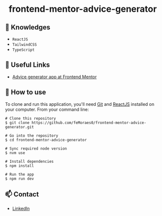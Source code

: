 <h1 align="center">frontend-mentor-advice-generator</h1>

## :rocket: Knowledges
 - `ReactJS`
 - `TailwindCSS`
 - `TypeScript`

## :paperclip: Useful Links
 - [Advice generator app at Frontend Mentor](https://www.frontendmentor.io/challenges/advice-generator-app-QdUG-13db)

## :book: How to use

To clone and run this application, you'll need [Git](https://git-scm.com/downloads) and [ReactJS](https://react.dev/learn) installed on your computer. From your command line:

```
# Clone this repository
$ git clone https://github.com/feMoraes0/frontend-mentor-advice-generator.git

# Go into the repository
$ cd frontend-mentor-advice-generator

# Sync required node version
$ nvm use

# Install dependencies
$ npm install

# Run the app
$ npm run dev
```

## :mailbox: Contact
  - <a target="_blank" href="https://www.linkedin.com/in/fernando-moraes-48a26916a/">LinkedIn</a>
